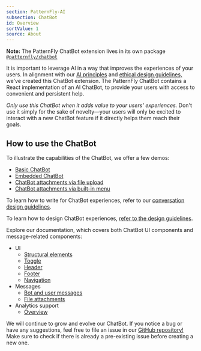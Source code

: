 ```yaml
---
section: PatternFly-AI
subsection: ChatBot
id: Overview
sortValue: 1
source: About
---
```


**Note:** The PatternFly ChatBot extension lives in its own package [`@patternfly/chatbot`](https://www.npmjs.com/package/@patternfly/chatbot)

It is important to leverage AI in a way that improves the experiences of your users. In alignment with our [AI principles](/patternfly-ai/about-ai#ai-principles) and [ethical design guidelines,](/patternfly-ai/ai-guidelines) we've created this ChatBot extension. The PatternFly ChatBot contains a React implementation of an AI ChatBot, to provide your users with access to convenient and persistent help.

_Only use this ChatBot when it adds value to your users' experiences._ Don't use it simply for the sake of novelty&mdash;your users will only be excited to interact with a new ChatBot feature if it directly helps them reach their goals.

## How to use the ChatBot

To illustrate the capabilities of the ChatBot, we offer a few demos: 
- [Basic ChatBot](/patternfly-ai/chatbot/overview/demo#basic-chatbot)
- [Embedded ChatBot](/patternfly-ai/chatbot/overview/demo#embedded-chatbot)
- [ChatBot attachments via file upload](/patternfly-ai/chatbot/messages/demo#attach-via-upload-button-in-message-bar)
- [ChatBot attachments via built-in menu](/patternfly-ai/chatbot/messages/demo#attach-via-menu-of-options-in-message-bar)

To learn how to write for ChatBot experiences, refer to our [conversation design guidelines](/patternfly-ai/conversation-design/#writing-for-chatbots).

To learn how to design ChatBot experiences, [refer to the design guidelines](/patternfly-ai/chatbot/overview/design-guidelines).

Explore our documentation, which covers both ChatBot UI components and message-related components:
- UI
    - [Structural elements](/patternfly-ai/chatbot/ui#structure)
    - [Toggle](/patternfly-ai/chatbot/ui#toggle)
    - [Header](/patternfly-ai/chatbot/ui#header)
    - [Footer](/patternfly-ai/chatbot/ui#footer)
    - [Navigation](/patternfly-ai/chatbot/ui#navigation)
- Messages
    - [Bot and user messages](/patternfly-ai/chatbot/messages)
    - [File attachments](/patternfly-ai/chatbot/messages#attachments)
- Analytics support
    - [Overview](/patternfly-ai/chatbot/analytics)
  

We will continue to grow and evolve our ChatBot. If you notice a bug or have any suggestions, feel free to file an issue in our [GitHub repository!](https://github.com/patternfly/chatbot/issues) Make sure to check if there is already a pre-existing issue before creating a new one.
